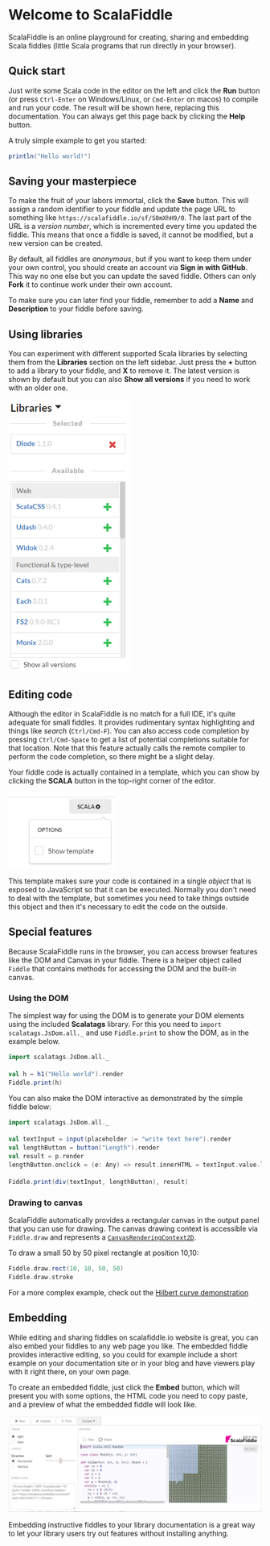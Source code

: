 # Welcome to ScalaFiddle

ScalaFiddle is an online playground for creating, sharing and embedding Scala fiddles (little Scala programs that run
directly in your browser).

## Quick start

Just write some Scala code in the editor on the left and click the **Run** button (or press `Ctrl-Enter` on Windows/Linux, or
`Cmd-Enter` on macos) to compile and run your code. The result will be shown here, replacing this documentation. You can
always get this page back by clicking the **Help** button.

A truly simple example to get you started:

```scala
println("Hello world!")
```

## Saving your masterpiece

To make the fruit of your labors immortal, click the **Save** button. This will assign a random identifier to your fiddle and
update the page URL to something like `https://scalafiddle.io/sf/S0mXhH9/0`. The last part of the URL is a _version number_,
which is incremented every time you updated the fiddle. This means that once a fiddle is saved, it cannot be modified, but a
new version can be created.

By default, all fiddles are _anonymous_, but if you want to keep them under your own control, you should create an account
via **Sign in with GitHub**. This way no one else but you can update the saved fiddle. Others can only **Fork** it to
continue work under their own account.

To make sure you can later find your fiddle, remember to add a **Name** and **Description** to your fiddle before saving.

## Using libraries

You can experiment with different supported Scala libraries by selecting them from the **Libraries** section on the left
sidebar. Just press the **+** button to add a library to your fiddle, and **X** to remove it. The latest version is shown by
default but you can also **Show all versions** if you need to work with an older one.

![libraries](libraries.png)

## Editing code

Although the editor in ScalaFiddle is no match for a full IDE, it's quite adequate for small fiddles. It provides rudimentary
syntax highlighting and things like _search_ (`Ctrl/Cmd-F`). You can also access code completion by pressing `Ctrl/Cmd-Space`
to get a list of potential completions suitable for that location. Note that this feature actually calls the remote compiler
to perform the code completion, so there might be a slight delay.

Your fiddle code is actually contained in a template, which you can show by clicking the **SCALA** button in the top-right
corner of the editor.

![showtemplate](showtemplate.png)

This template makes sure your code is contained in a single _object_ that is exposed to JavaScript so that it can be
executed. Normally you don't need to deal with the template, but sometimes you need to take things outside this object and
then it's necessary to edit the code on the outside.

## Special features

Because ScalaFiddle runs in the browser, you can access browser features like the DOM and Canvas in your fiddle. There is a
helper object called `Fiddle` that contains methods for accessing the DOM and the built-in canvas.

### Using the DOM

The simplest way for using the DOM is to generate your DOM elements using the included **Scalatags** library. For this you
need to `import scalatags.JsDom.all._` and use `Fiddle.print` to show the DOM, as in the example below.

```scala
import scalatags.JsDom.all._

val h = h1("Hello world").render
Fiddle.print(h)
```

You can also make the DOM interactive as demonstrated by the simple fiddle below:

```scala
import scalatags.JsDom.all._

val textInput = input(placeholder := "write text here").render
val lengthButton = button("Length").render
val result = p.render
lengthButton.onclick = (e: Any) => result.innerHTML = textInput.value.length.toString

Fiddle.print(div(textInput, lengthButton), result)
```

### Drawing to canvas

ScalaFiddle automatically provides a rectangular canvas in the output panel that you can use for drawing. The canvas drawing
context is accessible via `Fiddle.draw` and represents a
[`CanvasRenderingContext2D`](https://developer.mozilla.org/en/docs/Web/API/CanvasRenderingContext2D).

To draw a small 50 by 50 pixel rectangle at position 10,10:
```scala
Fiddle.draw.rect(10, 10, 50, 50)
Fiddle.draw.stroke
```

For a more complex example, check out the <a href="https://scalafiddle.io/sf/UbLKYAK/1" target="_top">Hilbert curve demonstration</a>

## Embedding

While editing and sharing fiddles on scalafiddle.io website is great, you can also embed your fiddles to any web page you
like. The embedded fiddle provides interactive editing, so you could for example include a short example on your
documentation site or in your blog and have viewers play with it right there, on your own page.

To create an embedded fiddle, just click the **Embed** button, which will present you with some options, the HTML code you
need to copy paste, and a preview of what the embedded fiddle will look like.

![embed](embed.png)

Embedding instructive fiddles to your library documentation is a great way to let your library users try out features without
installing anything.
